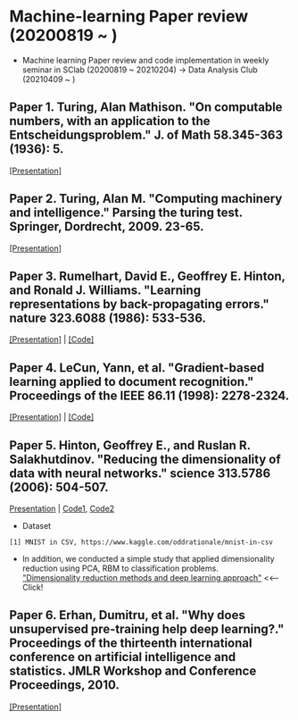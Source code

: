 # Machine-learning Paper review (20200819 ~ )  
- Machine learning Paper review and code implementation in weekly seminar in SClab (20200819 ~ 20210204) -> Data Analysis Club (20210409 ~ )

## Paper 1. Turing, Alan Mathison. "On computable numbers, with an application to the Entscheidungsproblem." J. of Math 58.345-363 (1936): 5.
[[Presentation]](https://github.com/OH-Seoyoung/Machine-learning_Paper_review/blob/master/Paper.1_Turing_Machine/20200929_Paper1_Turing_Machine.pdf)  

## Paper 2. Turing, Alan M. "Computing machinery and intelligence." Parsing the turing test. Springer, Dordrecht, 2009. 23-65.  
[[Presentation]](https://github.com/OH-Seoyoung/Machine-learning_Paper_review/blob/master/Paper.2_Imitation_Game/20201006_Paper2_Imitation_game.pdf)  

## Paper 3. Rumelhart, David E., Geoffrey E. Hinton, and Ronald J. Williams. "Learning representations by back-propagating errors." nature 323.6088 (1986): 533-536.  
[[Presentation]](https://github.com/OH-Seoyoung/Machine-learning_Paper_review/blob/master/Paper.3_Back-Propagation/20201110_Paper3_Back-Propagation.pdf) | [[Code]](https://github.com/OH-Seoyoung/Machine-learning_Paper_review/blob/master/Paper.3_Back-Propagation/Simple_implementation_of_back-propagation.ipynb)  

## Paper 4. LeCun, Yann, et al. "Gradient-based learning applied to document recognition." Proceedings of the IEEE 86.11 (1998): 2278-2324.
[[Presentation]](https://github.com/OH-Seoyoung/Machine-learning_Paper_review/blob/master/Paper.4_Convolutional_Neural_Network/20201201_Paper4_Convolutional_Neural_Network.pdf) | [[Code]](https://github.com/OH-Seoyoung/Machine-learning_Paper_review/blob/master/Paper.4_Convolutional_Neural_Network/Simple_implementation_of_CNN.ipynb)  

## Paper 5. Hinton, Geoffrey E., and Ruslan R. Salakhutdinov. "Reducing the dimensionality of data with neural networks." science 313.5786 (2006): 504-507.  
[Presentation](https://github.com/OH-Seoyoung/Machine-learning_Paper_review/blob/master/Paper.5_Dimensionality_Reduction_DBN/20210121_Paper.5_Dimensionality_Reduction_DBN.pdf) | [Code1](https://github.com/OH-Seoyoung/Machine-learning_Paper_review/tree/master/Paper.5_Dimensionality_Reduction_DBN/AE_and_PCA), [Code2](https://github.com/OH-Seoyoung/Machine-learning_Paper_review/tree/master/Paper.5_Dimensionality_Reduction_DBN/RBM_and_PCA_with_MNIST)  

- Dataset
```
[1] MNIST in CSV, https://www.kaggle.com/oddrationale/mnist-in-csv
```
- In addition, we conducted a simple study that applied dimensionality reduction using PCA, RBM to classification problems.  
["Dimensionality reduction methods and deep learning approach"](https://github.com/OH-Seoyoung/Machine-learning_Paper_review/blob/master/Paper.5_Dimensionality_Reduction_DBN/RBM_and_PCA_with_MNIST/Poster.pdf) <<-- Click!

## Paper 6. Erhan, Dumitru, et al. "Why does unsupervised pre-training help deep learning?." Proceedings of the thirteenth international conference on artificial intelligence and statistics. JMLR Workshop and Conference Proceedings, 2010.  
[[Presentation]](https://github.com/OH-Seoyoung/Machine-learning_Paper_review/blob/master/Paper.6_Unsupervised_Pre-training/20210204_Paper.6_Unsupervised_Pre-training.pdf)  
